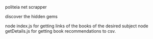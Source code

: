 politeia net scrapper 

discover the hidden gems

node index.js for getting links of the books of the desired subject
node getDetails.js for getting book recommendations to csv.